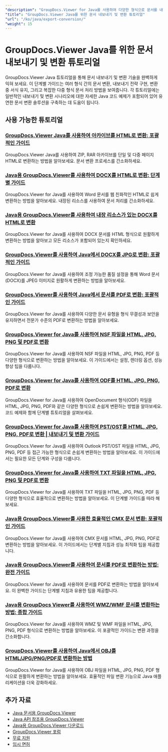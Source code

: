 ```yaml
---
"description": "GroupDocs.Viewer for Java를 사용하여 다양한 형식으로 문서를 내보내고 문서 변환 전략을 구현하는 방법에 대한 전체 튜토리얼입니다."
"title": "GroupDocs.Viewer Java를 위한 문서 내보내기 및 변환 튜토리얼"
"url": "/ko/java/export-conversion/"
"weight": 15
---
```


# GroupDocs.Viewer Java를 위한 문서 내보내기 및 변환 튜토리얼

GroupDocs.Viewer Java 튜토리얼을 통해 문서 내보내기 및 변환 기술을 완벽하게 익혀 보세요. 이 단계별 가이드는 여러 형식 간의 문서 변환, 내보내기 전략 구현, 변환 중 서식 유지, 그리고 복잡한 다중 형식 문서 처리 방법을 보여줍니다. 각 튜토리얼에는 일반적인 내보내기 및 변환 시나리오에 대한 자세한 Java 코드 예제가 포함되어 있어 유연한 문서 변환 솔루션을 구축하는 데 도움이 됩니다.

## 사용 가능한 튜토리얼

### [GroupDocs.Viewer Java를 사용하여 아카이브를 HTML로 변환: 포괄적인 가이드](./groupdocs-viewer-java-convert-archives-html/)
GroupDocs.Viewer Java를 사용하여 ZIP, RAR 아카이브를 단일 및 다중 페이지 HTML로 변환하는 방법을 알아보세요. 문서 변환 프로세스를 간소화하세요.

### [Java용 GroupDocs.Viewer를 사용하여 DOCX를 HTML로 변환: 단계별 가이드](./convert-docx-to-html-groupdocs-viewer-java/)
GroupDocs.Viewer for Java를 사용하여 Word 문서를 웹 친화적인 HTML로 쉽게 변환하는 방법을 알아보세요. 내장된 리소스를 사용하여 문서 처리를 간소화하세요.

### [Java용 GroupDocs.Viewer를 사용하여 내장 리소스가 있는 DOCX를 HTML로 변환](./render-docx-html-embedded-resources-groupdocs-java/)
GroupDocs.Viewer for Java를 사용하여 DOCX 문서를 HTML 형식으로 원활하게 변환하는 방법을 알아보고 모든 리소스가 포함되어 있는지 확인하세요.

### [GroupDocs.Viewer를 사용하여 Java에서 DOCX를 JPG로 변환: 포괄적인 가이드](./convert-docx-jpg-groupdocs-viewer-java/)
GroupDocs.Viewer for Java를 사용하여 조정 가능한 품질 설정을 통해 Word 문서(DOCX)를 JPEG 이미지로 원활하게 변환하는 방법을 알아보세요.

### [GroupDocs.Viewer를 사용하여 Java에서 문서를 PDF로 변환: 포괄적인 가이드](./convert-documents-pdf-java-groupdocs-viewer/)
GroupDocs.Viewer for Java를 사용하여 다양한 문서 유형을 형식 무결성과 보안을 유지하면서 전문가 수준의 PDF로 변환하는 방법을 알아보세요.

### [GroupDocs.Viewer for Java를 사용하여 NSF 파일을 HTML, JPG, PNG 및 PDF로 변환](./convert-nsf-files-groupdocs-viewer-java/)
GroupDocs.Viewer for Java를 사용하여 NSF 파일을 HTML, JPG, PNG, PDF 등 다양한 형식으로 변환하는 방법을 알아보세요. 이 가이드에서는 설정, 렌더링 옵션, 성능 향상 팁을 다룹니다.

### [GroupDocs.Viewer for Java를 사용하여 ODF를 HTML, JPG, PNG, PDF로 변환](./convert-odf-documents-groupdocs-viewer-java/)
GroupDocs.Viewer for Java를 사용하여 OpenDocument 형식(ODF) 파일을 HTML, JPG, PNG, PDF와 같은 다양한 형식으로 손쉽게 변환하는 방법을 알아보세요. 코드 예제와 함께 단계별 튜토리얼을 살펴보세요.

### [GroupDocs.Viewer for Java를 사용하여 PST/OST를 HTML, JPG, PNG, PDF로 변환 | 내보내기 및 변환 가이드](./convert-pst-ost-groupdocs-viewer-java/)
GroupDocs.Viewer for Java를 사용하여 Outlook PST/OST 파일을 HTML, JPG, PNG, PDF 등 접근 가능한 형식으로 손쉽게 변환하는 방법을 알아보세요. 이 가이드에서는 필요한 모든 단계와 구성을 다룹니다.

### [GroupDocs.Viewer for Java를 사용하여 TXT 파일을 HTML, JPG, PNG 및 PDF로 변환](./groupdocs-viewer-java-txt-conversion-guide/)
GroupDocs.Viewer for Java를 사용하여 TXT 파일을 HTML, JPG, PNG, PDF 등 다양한 형식으로 효율적으로 변환하는 방법을 알아보세요. 이 단계별 가이드를 따라 해 보세요.

### [Java용 GroupDocs.Viewer를 사용한 효율적인 CMX 문서 변환: 포괄적인 가이드](./mastering-cmx-document-conversion-groupdocs-viewer-java/)
GroupDocs.Viewer for Java를 사용하여 CMX 문서를 HTML, JPG, PNG, PDF로 변환하는 방법을 알아보세요. 이 가이드에서는 단계별 지침과 성능 최적화 팁을 제공합니다.

### [Java용 GroupDocs.Viewer를 사용하여 문서를 PDF로 변환하는 방법: 완전 가이드](./convert-documents-pdf-groupdocs-viewer-java/)
GroupDocs.Viewer for Java를 사용하여 문서를 PDF로 변환하는 방법을 알아보세요. 이 완벽한 가이드는 단계별 지침과 유용한 팁을 제공합니다.

### [Java용 GroupDocs Viewer를 사용하여 WMZ/WMF 문서를 변환하는 방법: 종합 가이드](./convert-wmz-wmf-groupdocs-viewer-java/)
GroupDocs.Viewer for Java를 사용하여 WMZ 및 WMF 파일을 HTML, JPG, PNG, PDF 형식으로 변환하는 방법을 알아보세요. 이 포괄적인 가이드는 변환 과정을 간소화합니다.

### [GroupDocs.Viewer를 사용하여 Java에서 OBJ를 HTML/JPG/PNG/PDF로 변환하는 방법](./master-obj-conversion-java-html-jpg-png-pdf/)
GroupDocs.Viewer for Java를 사용하여 OBJ 파일을 HTML, JPG, PNG, PDF 형식으로 원활하게 변환하는 방법을 알아보세요. 효율적인 파일 변환 기능으로 Java 애플리케이션을 더욱 강화하세요.

## 추가 자료

- [Java 문서용 GroupDocs.Viewer](https://docs.groupdocs.com/viewer/java/)
- [Java API 참조용 GroupDocs.Viewer](https://reference.groupdocs.com/viewer/java/)
- [Java용 GroupDocs.Viewer 다운로드](https://releases.groupdocs.com/viewer/java/)
- [GroupDocs.Viewer 포럼](https://forum.groupdocs.com/c/viewer/9)
- [무료 지원](https://forum.groupdocs.com/)
- [임시 면허](https://purchase.groupdocs.com/temporary-license/)